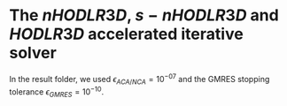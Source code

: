 # The $nHODLR3D$, $s-nHODLR3D$ and $HODLR3D$ accelerated iterative solver
In the result folder, we used $\epsilon_{ACA/NCA} = 10^{-07}$ and the GMRES stopping tolerance $\epsilon_{GMRES} = 10^{-10}$.

